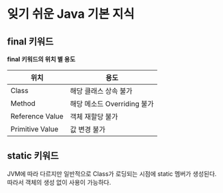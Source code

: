 # 잊기 쉬운 Java 기본 지식

## final 키워드

**final 키워드의 위치 별 용도**

|위치|용도|
|--|--|
|Class|해당 클래스 상속 불가|
|Method|해당 메소드 Overriding 불가|
|Reference Value|객체 재할당 불가|
|Primitive Value|값 변경 불가|

## static 키워드

JVM에 따라 다르지만 일반적으로 Class가 로딩되는 시점에 static 멤버가 생성된다. 따라서 객체의 생성 없이 사용이 가능하다.